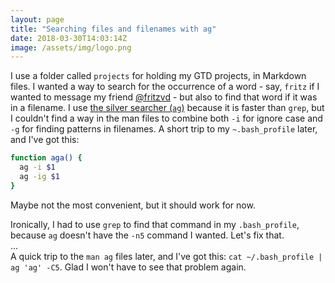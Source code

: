 ```yaml
---
layout: page
title: "Searching files and filenames with ag"
date: 2018-03-30T14:03:14Z
image: /assets/img/logo.png
---
```


I use a folder called `projects` for holding my GTD projects, in Markdown files. I wanted a way to search for the occurrence of a word - say, `fritz` if I wanted to message my friend [@fritzvd](https://twitter.com/fritzvd) - but also to find that word if it was in a filename. I use [the silver searcher (`ag`)](https://github.com/ggreer/the_silver_searcher) because it is faster than `grep`, but I couldn't find a way in the man files to combine both `-i` for ignore case and `-g` for finding patterns in filenames. A short trip to my `~.bash_profile` later, and I've got this:

```sh
function aga() {
  ag -i $1
  ag -ig $1
}
```

Maybe not the most convenient, but it should work for now.

Ironically, I had to use `grep` to find that command in my `.bash_profile`, because `ag` doesn't have the `-n5` command I wanted. Let's fix that.  
...  
A quick trip to the `man ag` files later, and I've got this: `cat ~/.bash_profile | ag 'ag' -C5`. Glad I won't have to see that problem again.
